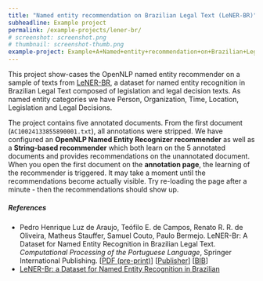 ```yaml
---
title: "Named entity recommendation on Brazilian Legal Text (LeNER-BR)"
subheadline: Example project
permalink: /example-projects/lener-br/
# screenshot: screenshot.png
# thumbnail: screenshot-thumb.png
example-project: Example+A+Named+entity+recommendation+on+Brazilian+Legal+Text_2019-08-16_1139.zip
---
```


This project show-cases the OpenNLP named entity recommender on a sample of texts from 
[LeNER-BR](https://cic.unb.br/~teodecampos/LeNER-Br/), a dataset for named entity recognition in 
Brazilian Legal Text composed of legislation and legal decision texts. As named entity categories 
we have Person, Organization, Time, Location, Legislation and Legal Decisions.

The project contains five annotated documents. From the first document (`AC10024133855890001.txt`),
all annotations were stripped. We have configured an **OpenNLP Named Entity Recognizer recommender**
as well as a **String-based recommender** which both learn on the 5 annotated documents and provides
recommendations on the unannotated document. When you open the first document on the **annotation
page**, the learning of the recommender is triggered. It may take a moment until the recommendations
become actually visible. Try re-loading the page after a minute - then the recommendations should
show up.

##### References

* Pedro Henrique Luz de Araujo, Teófilo E. de Campos, Renato R. R. de Oliveira, Matheus Stauffer, 
  Samuel Couto, Paulo Bermejo. LeNER-Br: A Dataset for Named Entity Recognition in Brazilian Legal Text.
  <i>Computational Processing of the Portuguese Language</i>, Springer International Publishing.
  [[PDF (pre-print)](https://cic.unb.br/~teodecampos/LeNER-Br/luz_etal_propor2018.pdf)]
  [[Publisher](https://link.springer.com/chapter/10.1007/978-3-319-99722-3_32)]
  [[BIB](https://citation-needed.springer.com/v2/references/10.1007/978-3-319-99722-3_32?format=bibtex&flavour=citation)]
* [LeNER-Br: a Dataset for Named Entity Recognition in Brazilian](https://cic.unb.br/~teodecampos/LeNER-Br/)
